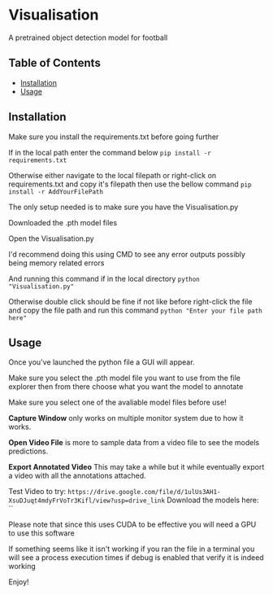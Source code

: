 # Visualisation

A pretrained object detection model for football 

## Table of Contents

- [Installation](#installation)
- [Usage](#usage)


## Installation

Make sure you install the requirements.txt before going further

If in the local path enter the command below
`pip install -r requirements.txt`

Otherwise either navigate to the local filepath or right-click on requirements.txt and copy it's filepath then use the bellow command
`pip install -r AddYourFilePath`

The only setup needed is to make sure you have the Visualisation.py

Downloaded the .pth model files

Open the Visualisation.py

I'd recommend doing this using CMD to see any error outputs possibly being memory related errors

And running this command if in the local directory
`python "Visualisation.py"`

Otherwise double click should be fine if not like before right-click the file and copy the file path and run this command
`python "Enter your file path here"`

## Usage

Once you've launched the python file a GUI will appear.

Make sure you select the .pth model file you want to use from the file explorer then from there choose what you want the model to annotate

Make sure you select one of the avaliable model files before use!

**Capture Window** only works on multiple monitor system due to how it works.

**Open Video File** is more to sample data from a video file to see the models predictions.

**Export Annotated Video** This may take a while but it while eventually export a video with all the annotations attached.

Test Video to try:
`https://drive.google.com/file/d/1ulUs3AH1-XsuDJuqt4mdyFrVoTr3Kifl/view?usp=drive_link`
Download the models here:
``

Please note that since this uses CUDA to be effective you will need a GPU to use this software

If something seems like it isn't working if you ran the file in a terminal you will see a process execution times if debug is enabled that verify it is indeed working

Enjoy!


